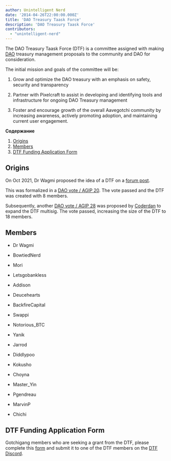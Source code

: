 ```yaml
---
author: Unintelligent Nerd
date: '2014-04-26T22:00:00.000Z'
title: 'DAO Treasury Taask Force'
description: 'DAO Treasury Taask Force'
contributors:
  - "unintelligent-nerd"
---
```


The DAO Treasury Taask Force (DTF) is a committee assigned with making [DAO](/dao) treasury management proposals to the community and DAO for consideration.

The initial mission and goals of the committee will be:

1. Grow and optimize the DAO treasury with an emphasis on safety, security and transparency

2. Partner with Pixelcraft to assist in developing and identifying tools and infrastructure for ongoing DAO Treasury management

3. Foster and encourage growth of the overall Aavegotchi community by increasing awareness, actively promoting adoption, and maintaining current user engagement.

<div class="contentsBox">

**Содержание**

<ol>
<li><a href=#origins>Origins</a></li>
<li><a href=#members>Members</a></li>
<li><a href=#dtf-funding-application-form>DTF Funding Application Form</a></li>
</ol>

</div>

## Origins

On Oct 2021, Dr Wagmi proposed the idea of a DTF on a [forum post](https://dao.aavegotchi.com/t/establish-the-dao-treasury-taask-force/2460).

This was formalized in a [DAO vote / AGIP 20](/aavegotchi-improvement-proposals#creating-the-dao-treasury-taask-force). The vote passed and the DTF was created with 8 members.

Subsequently, another [DAO vote / AGIP 28](/aavegotchi-improvement-proposals#extending-the-dao-treasury-task-force-multisig) was proposed by [Coderdan](/team#coder-dan) to expand the DTF multisig. The vote passed, increasing the size of the DTF to 18 members.

## Members

* Dr Wagmi

* BowtiedNerd

* Mori

* Letsgobankless

* Addison

* Deucehearts

* BackfireCapital

* Swappi

* Notorious_BTC

* Yanik

* Jarrod

* Diddlypoo

* Kokusho

* Choyna

* Master_Yin

* Pgendreau

* MarvinP

* Chichi

## DTF Funding Application Form

Gotchigang members who are seeking a grant from the DTF, please complete this [form](https://docs.google.com/document/d/1FFi9MbkrWGG2vnw2yHCRycNpWipxKnN0ntjo1Jnh0Fo/edit) and submit it to one of the DTF members on the [DTF Discord](https://discord.gg/5c97vDNU).
